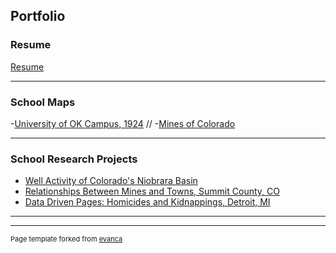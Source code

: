 ## Portfolio

### Resume
[Resume](pdf/Resume.pdf)


---

### School Maps 

-[University of OK Campus, 1924](pdf/Lab_9_Map_2.pdf) //
-[Mines of Colorado](https://arcg.is/1zmqWS0)

---


### School Research Projects

- [Well Activity of Colorado's Niobrara Basin](pdf/Nio_Basin.pdf)
- [Relationships Between Mines and Towns, Summit County, CO](pdf/Relationships.pdf)
- [Data Driven Pages: Homicides and Kidnappings, Detroit, MI](pdf/Lab_10.pdf)

---




---
<p style="font-size:11px">Page template forked from <a href="https://github.com/evanca/quick-portfolio">evanca</a></p>
<!-- Remove above link if you don't want to attibute -->
